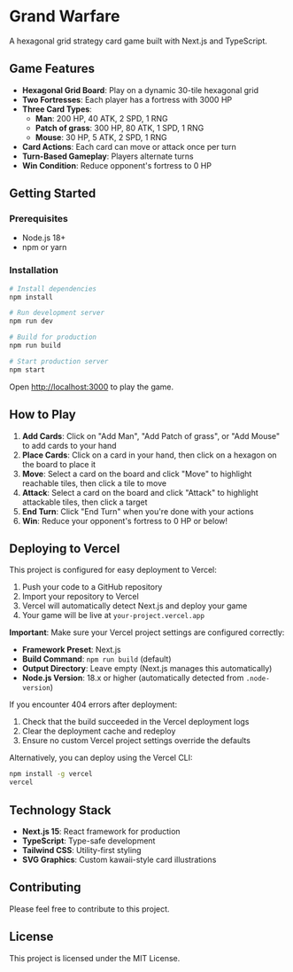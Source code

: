 # Grand Warfare

A hexagonal grid strategy card game built with Next.js and TypeScript.

## Game Features

- **Hexagonal Grid Board**: Play on a dynamic 30-tile hexagonal grid
- **Two Fortresses**: Each player has a fortress with 3000 HP
- **Three Card Types**:
  - **Man**: 200 HP, 40 ATK, 2 SPD, 1 RNG
  - **Patch of grass**: 300 HP, 80 ATK, 1 SPD, 1 RNG
  - **Mouse**: 30 HP, 5 ATK, 2 SPD, 1 RNG
- **Card Actions**: Each card can move or attack once per turn
- **Turn-Based Gameplay**: Players alternate turns
- **Win Condition**: Reduce opponent's fortress to 0 HP

## Getting Started

### Prerequisites

- Node.js 18+ 
- npm or yarn

### Installation

```bash
# Install dependencies
npm install

# Run development server
npm run dev

# Build for production
npm run build

# Start production server
npm start
```

Open [http://localhost:3000](http://localhost:3000) to play the game.

## How to Play

1. **Add Cards**: Click on "Add Man", "Add Patch of grass", or "Add Mouse" to add cards to your hand
2. **Place Cards**: Click on a card in your hand, then click on a hexagon on the board to place it
3. **Move**: Select a card on the board and click "Move" to highlight reachable tiles, then click a tile to move
4. **Attack**: Select a card on the board and click "Attack" to highlight attackable tiles, then click a target
5. **End Turn**: Click "End Turn" when you're done with your actions
6. **Win**: Reduce your opponent's fortress to 0 HP or below!

## Deploying to Vercel

This project is configured for easy deployment to Vercel:

1. Push your code to a GitHub repository
2. Import your repository to Vercel
3. Vercel will automatically detect Next.js and deploy your game
4. Your game will be live at `your-project.vercel.app`

**Important**: Make sure your Vercel project settings are configured correctly:
- **Framework Preset**: Next.js
- **Build Command**: `npm run build` (default)
- **Output Directory**: Leave empty (Next.js manages this automatically)
- **Node.js Version**: 18.x or higher (automatically detected from `.node-version`)

If you encounter 404 errors after deployment:
1. Check that the build succeeded in the Vercel deployment logs
2. Clear the deployment cache and redeploy
3. Ensure no custom Vercel project settings override the defaults

Alternatively, you can deploy using the Vercel CLI:

```bash
npm install -g vercel
vercel
```

## Technology Stack

- **Next.js 15**: React framework for production
- **TypeScript**: Type-safe development
- **Tailwind CSS**: Utility-first styling
- **SVG Graphics**: Custom kawaii-style card illustrations

## Contributing

Please feel free to contribute to this project.

## License

This project is licensed under the MIT License.